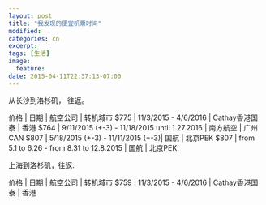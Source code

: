 ```yaml
---
layout: post
title: "我发现的便宜机票时间"
modified:
categories: cn
excerpt:
tags: [生活]
image:
  feature:
date: 2015-04-11T22:37:13-07:00
---
```

从长沙到洛杉矶， 往返。

价格 | 日期 | 航空公司 | 转机城市 
$775 | 11/3/2015 - 4/6/2016 | Cathay香港国泰 | 香港
$764 | 9/11/2015 (+-3) - 11/18/2015 until 1.27.2016 | 南方航空 | 广州CAN
$807 | 5/18/2015 (+-3) - 11/11/2015 (+-3)| 国航 | 北京PEK 
$807 | from 5.1 to 6.26 - from 8.31 to 12.8.2015 | 国航 | 北京PEK

上海到洛杉矶，往返.

价格 | 日期 | 航空公司 | 转机城市 
$759 | 11/3/2015 - 4/6/2016 | Cathay香港国泰 | 香港



